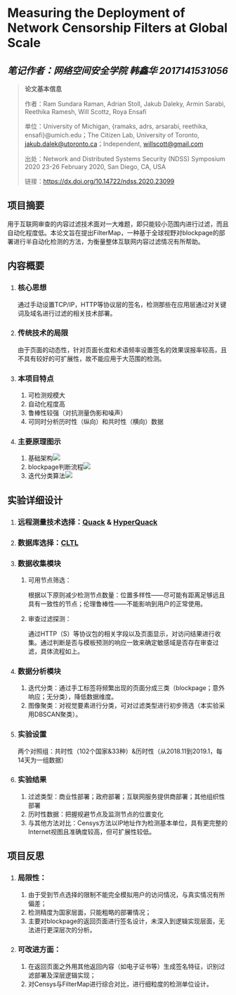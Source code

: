 # Measuring the Deployment of Network Censorship Filters at Global Scale

## *笔记作者：网络空间安全学院 韩鑫华 2017141531056*

> **论文基本信息**
>
> 作者：Ram Sundara Raman, Adrian Stoll, Jakub Daleky, Armin Sarabi, Reethika Ramesh, Will Scottz, Roya Ensafi
>
> 单位：University of Michigan, {ramaks, adrs, arsarabi, reethika, ensafi}@umich.edu；The Citizen Lab, University of Toronto, jakub.dalek@utoronto.ca；Independent, willscott@gmail.com
>
> 出处：Network and Distributed Systems Security (NDSS) Symposium 2020
> 23-26 February 2020, San Diego, CA, USA
>
> 链接：https://dx.doi.org/10.14722/ndss.2020.23099

## 项目摘要

​		用于互联网审查的内容过滤技术面对一大难题，即只能较小范围内进行过滤，而且自动化程度低。本论文旨在提出FilterMap，一种基于全球视野对blockpage的部署进行半自动化检测的方法，为衡量整体互联网内容过滤情况有所帮助。

## 内容概要

1. ### 核心思想

   通过手动设置TCP/IP，HTTP等协议层的签名，检测那些在应用层通过对关键词及域名进行过滤的相关技术部署。

2. ### 传统技术的局限

   由于页面的动态性，针对页面长度和术语频率设置签名的效果误报率较高，且不具有较好的可扩展性，故不能应用于大范围的检测。

3. ### 本项目特点

   1. 可检测规模大
   2. 自动化程度高
   3. 鲁棒性较强（对抗测量伪影和噪声）
   4. 可同时分析历时性（纵向）和共时性（横向）数据

4. ### 主要原理图示

   1. 基础架构![](https://i.postimg.cc/BbRbLxbH/image.png)
   2. blockpage判断流程![](https://i.postimg.cc/xdjmS3z1/Hyper-Quack.png)
   3. 迭代分类算法![](https://i.postimg.cc/sgRQYQpy/Iterative-Clustering.png)

## 实验详细设计

1. ### 远程测量技术选择：[Quack](https://censoredplanet.org/projects/quack) & [HyperQuack](https://censoredplanet.org/projects/hyperquack)

2. ### 数据库选择：[CLTL](https://github.com/citizenlab/test-lists)

3. ### 数据收集模块

   1. 可用节点筛选：

      根据以下原则减少检测节点数量：位置多样性——尽可能有距离足够远且具有一致性的节点；伦理鲁棒性——不能影响到用户的正常使用。

   2. 审查过滤探测：

      通过HTTP（S）等协议包的相关字段以及页面显示，对访问结果进行收集。通过判断是否与模板预测的响应一致来确定敏感域是否存在审查过滤，具体流程如上。

4. ### 数据分析模块

   1. 迭代分类：通过手工标签将频繁出现的页面分成三类（blockpage；意外响应；无分类），降低数据维度。
   2. 图像聚类：对视觉要素进行分类，可对过滤类型进行初步筛选（本实验采用DBSCAN聚类）。

5. ### 实验设置

   ​	两个对照组：共时性（102个国家&33种）&历时性（从2018.11到2019.1，每14天为一组数据）

6. ### 实验结果

   1. 过滤类型：商业性部署；政府部署；互联网服务提供商部署；其他组织性部署
   2. 历时性数据：把握规避节点及监测节点的位置变化
   3. 与其他方法对比：Censys方法以IP地址作为检测基本单位，具有更完整的Internet视图且准确度较高，但可扩展性较低。

## 项目反思

1. ### 局限性：

   1. 由于受到节点选择的限制不能完全模拟用户的访问情况，与真实情况有所偏差；
   2. 检测精度为国家层面，只能粗略的部署情况；
   3. 主要对blockpage的返回页面进行签名设计，未深入到逻辑实现层面，无法进行更深层次的分析。

2. ### 可改进方面：

   1. 在返回页面之外用其他返回内容（如电子证书等）生成签名特征，识别过滤部署及深层逻辑实现；
   2. 对Censys与FilterMap进行综合对比，进行细粒度的检测单位设计。